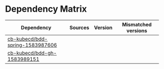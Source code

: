 # Dependency Matrix

Dependency | Sources | Version | Mismatched versions
---------- | ------- | ------- | -------------------
[cb-kubecd/bdd-spring-1583987606](https://github.com/cb-kubecd/bdd-spring-1583987606.git) |  | []() | 
[cb-kubecd/bdd-gh-1583989151](https://github.com/cb-kubecd/bdd-gh-1583989151.git) |  | []() | 
